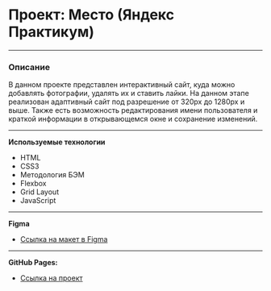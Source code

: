 # Проект: Место (Яндекс Практикум)
***

### Описание

В данном проекте представлен интерактивный сайт, куда можно добавлять фотографии, удалять их и ставить лайки.
На данном этапе реализован адаптивный сайт под разрешение от 320px до 1280px и выше. Также есть возможность редактирования
имени пользователя и краткой информации в открывающемся окне и сохранение изменений.
***
**Используемые технологии**
* HTML
* CSS3
* Методология БЭМ
* Flexbox
* Grid Layout
* JavaScript
***
**Figma**

* [Ссылка на макет в Figma](https://www.figma.com/file/2cn9N9jSkmxD84oJik7xL7/JavaScript.-Sprint-4?node-id=0%3A1)
***
**GitHub Pages:**
* [Ссылка на проект](https://stasyansky.github.io/mesto/index.html)

